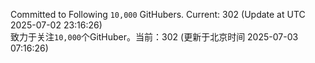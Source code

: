 Committed to Following `10,000` GitHubers. Current: <!-- FOLLOWING_COUNT -->302<!-- FOLLOWING_COUNT --> (Update at UTC <!-- LAST_UPDATED -->2025-07-02 23:16:26<!-- LAST_UPDATED -->)<br>
致力于关注`10,000`个GitHuber。当前：<!-- FOLLOWING_COUNT -->302<!-- FOLLOWING_COUNT --> (更新于北京时间 <!-- LAST_UPDATED_CST -->2025-07-03 07:16:26<!-- LAST_UPDATED_CST -->)
